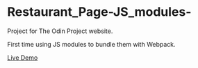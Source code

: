 # Restaurant_Page-JS_modules-
Project for The Odin Project website.

First time using JS modules to bundle them with Webpack.

[Live Demo](https://dassaevtagle.github.io/Restaurant_Page-JS_modules-/.) 

